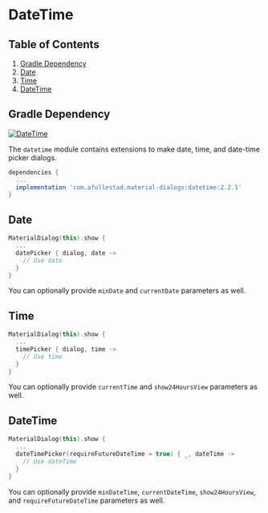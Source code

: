 # DateTime

## Table of Contents

1. [Gradle Dependency](#gradle-dependency-4)
2. [Date](#date)
3. [Time](#time)
4. [DateTime](#datetime)

## Gradle Dependency

[ ![DateTime](https://api.bintray.com/packages/drummer-aidan/maven/material-dialogs%3Adatetime/images/download.svg) ](https://bintray.com/drummer-aidan/maven/material-dialogs%3Adatetime/_latestVersion)

The `datetime` module contains extensions to make date, time, and date-time picker dialogs.

```gradle
dependencies {
  ...
  implementation 'com.afollestad.material-dialogs:datetime:2.2.1'
}
```

## Date

```kotlin
MaterialDialog(this).show {
  ...
  datePicker { dialog, date ->
    // Use date
  }
}
```

You can optionally provide `minDate` and `currentDate` parameters as well.

## Time

```kotlin
MaterialDialog(this).show {
  ...
  timePicker { dialog, time ->
    // Use time
  }
}
```

You can optionally provide `currentTime` and `show24HoursView` parameters as well.

## DateTime

```kotlin
MaterialDialog(this).show {
  ...
  dateTimePicker(requireFutureDateTime = true) { _, dateTime ->
    // Use dateTime
  }
}
```

You can optionally provide `minDateTime`, `currentDateTime`, `show24HoursView`, 
and `requireFutureDateTime` parameters as well.